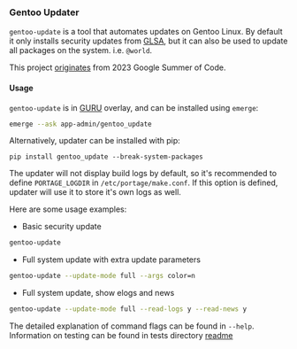 ### Gentoo Updater

`gentoo-update` is a tool that automates updates on Gentoo Linux. 
By default it only installs security updates from [GLSA](https://security.gentoo.org/glsa/), 
but it can also be used to update all packages on the system. i.e. `@world`.  

This project 
[originates](https://wiki.gentoo.org/wiki/Google_Summer_of_Code/2023/Ideas/Automated_Gentoo_system_updater) 
from 2023 Google Summer of Code.


#### Usage
`gentoo-update` is in [GURU](https://wiki.gentoo.org/wiki/Project:GURU) 
overlay, and can be installed using `emerge`:
```bash
emerge --ask app-admin/gentoo_update
```

Alternatively, updater can be installed with pip:
```
pip install gentoo_update --break-system-packages
```

The updater will not display build logs by default, so it's recommended to 
define `PORTAGE_LOGDIR` in `/etc/portage/make.conf`. If this option is defined, 
updater will use it to store it's own logs as well.  


Here are some usage examples:
* Basic security update
```bash
gentoo-update
```

* Full system update with extra update parameters
```bash
gentoo-update --update-mode full --args color=n
```

* Full system update, show elogs and news
```bash
gentoo-update --update-mode full --read-logs y --read-news y
```

The detailed explanation of command flags can be found in `--help`.  
Information on testing can be found in tests directory 
[readme](tests/README.md)
